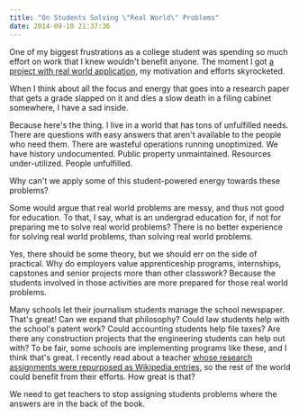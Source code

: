 ```yaml
---
title: "On Students Solving \"Real World\" Problems"
date: 2014-09-10 21:37:36
---
```


One of my biggest frustrations as a college student was spending so much effort on work that I knew wouldn't benefit anyone. The moment I got [a project with real world application][1], my motivation and efforts skyrocketed. 

 [1]: {{site.url}}/2012/04/08/climbing-walls-batman

When I think about all the focus and energy that goes into a research paper that gets a grade slapped on it and dies a slow death in a filing cabinet somewhere, I have a sad inside.

Because here's the thing. I live in a world that has tons of unfulfilled needs. There are questions with easy answers that aren't available to the people who need them. There are wasteful operations running unoptimized. We have history undocumented. Public property unmaintained. Resources under-utilized. People unfulfilled.

Why can't we apply some of this student-powered energy towards these problems?

Some would argue that real world problems are messy, and thus not good for education. To that, I say, what is an undergrad education for, if not for preparing me to solve real world problems? There is no better experience for solving real world problems, than solving real world problems.

Yes, there should be some theory, but we should err on the side of practical. Why do employers value apprenticeship programs, internships, capstones and senior projects more than other classwork? Because the students involved in those activities are more prepared for those real world problems.

Many schools let their journalism students manage the school newspaper. That's great! Can we expand that philosophy? Could law students help with the school's patent work? Could accounting students help file taxes? Are there any construction projects that the engineering students can help out with? To be fair, some schools are implementing programs like these, and I think that's great. I recently read about a teacher [whose research assignments were repurposed as Wikipedia entries][2], so the rest of the world could benefit from their efforts. How great is that?

 [2]: https://blog.wikimedia.org/2014/08/18/wikipedia-in-the-classroom-empowering-students-in-the-digital-age/

We need to get teachers to stop assigning students problems where the answers are in the back of the book.
